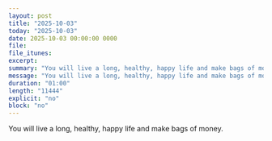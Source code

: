 ```yaml
---
layout: post
title: "2025-10-03"
today: "2025-10-03"
date: 2025-10-03 00:00:00 0000
file:
file_itunes:
excerpt:
summary: "You will live a long, healthy, happy life and make bags of money."
message: "You will live a long, healthy, happy life and make bags of money."
duration: "01:00"
length: "11444"
explicit: "no"
block: "no"
---
```

You will live a long, healthy, happy life and make bags of money.

